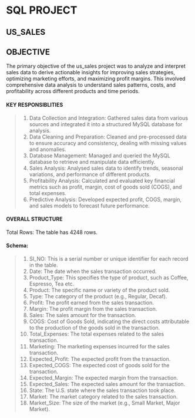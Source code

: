 # SQL PROJECT
## US_SALES

## OBJECTIVE
The primary objective of the us_sales project was to analyze and interpret sales data to derive actionable insights for improving sales strategies, optimizing marketing efforts, and maximizing profit margins. This involved comprehensive data analysis to understand sales patterns, costs, and profitability across different products and time periods.

#### KEY RESPONSIBLITIES
>1.   Data Collection and Integration: Gathered sales data from various sources and integrated it into a structured MySQL database for analysis.
>2.   Data Cleaning and Preparation: Cleaned and pre-processed data to ensure accuracy and consistency, dealing with missing values and anomalies.
>3.   Database Management: Managed and queried the MySQL database to retrieve and manipulate data efficiently.
>4.   Sales Analysis: Analysed sales data to identify trends, seasonal variations, and performance of different products.
>5.   Profitability Analysis: Calculated and evaluated key financial metrics such as profit, margin, cost of goods sold (COGS), and total expenses.
>6.   Predictive Analysis: Developed expected profit, COGS, margin, and sales models to forecast future performance.

#### OVERALL STRUCTURE
   Total Rows: The table has 4248 rows.
  #### Schema:
> 1.    SI_NO: This is a serial number or unique identifier for each record in the table.
> 2.	Date: The date when the sales transaction occurred.
> 3.	Product_Type: This specifies the type of product, such as Coffee, Espresso, Tea etc.
> 4.	Product: The specific name or variety of the product sold.
> 5.	Type: The category of the product (e.g., Regular, Decaf).
> 6.	Profit: The profit earned from the sales transaction.
> 7.	Margin: The profit margin from the sales transaction.
> 8.	Sales: The sales amount for the transaction.
> 9.	COGS: Cost of Goods Sold, indicating the direct costs attributable to the production of the goods sold in the transaction.
> 10.	Total_Expenses: The total expenses related to the sales transaction.
> 11.	Marketing: The marketing expenses incurred for the sales transaction.
> 12.	Expected_Profit: The expected profit from the transaction.
> 13.	Expected_COGS: The expected cost of goods sold for the transaction.
> 14.	Expected_Margin: The expected margin from the transaction.
> 15.	Expected_Sales: The expected sales amount for the transaction.
> 16.	State: The U.S. state where the sales transaction took place.
> 17.	 Market: The market category related to the sales transaction.
> 18.	Market_Size: The size of the market (e.g., Small Market, Major Market).



[//]: # (These are reference links used in the body of this note and get stripped out when the markdown processor does its job. There is no need to format nicely because it shouldn't be seen. Thanks SO - http://stackoverflow.com/questions/4823468/store-comments-in-markdown-syntax)

   [dill]: <https://github.com/joemccann/dillinger>
   [git-repo-url]: <https://github.com/joemccann/dillinger.git>
   [john gruber]: <http://daringfireball.net>
   [df1]: <http://daringfireball.net/projects/markdown/>
   [markdown-it]: <https://github.com/markdown-it/markdown-it>
   [Ace Editor]: <http://ace.ajax.org>
   [node.js]: <http://nodejs.org>
   [Twitter Bootstrap]: <http://twitter.github.com/bootstrap/>
   [jQuery]: <http://jquery.com>
   [@tjholowaychuk]: <http://twitter.com/tjholowaychuk>
   [express]: <http://expressjs.com>
   [AngularJS]: <http://angularjs.org>
   [Gulp]: <http://gulpjs.com>

   [PlDb]: <https://github.com/joemccann/dillinger/tree/master/plugins/dropbox/README.md>
   [PlGh]: <https://github.com/joemccann/dillinger/tree/master/plugins/github/README.md>
   [PlGd]: <https://github.com/joemccann/dillinger/tree/master/plugins/googledrive/README.md>
   [PlOd]: <https://github.com/joemccann/dillinger/tree/master/plugins/onedrive/README.md>
   [PlMe]: <https://github.com/joemccann/dillinger/tree/master/plugins/medium/README.md>
   [PlGa]: <https://github.com/RahulHP/dillinger/blob/master/plugins/googleanalytics/README.md>
